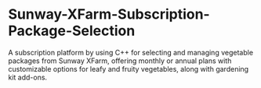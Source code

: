 # Sunway-XFarm-Subscription-Package-Selection
A subscription platform by using C++ for selecting and managing vegetable packages from Sunway XFarm, offering monthly or annual plans with customizable options for leafy and fruity vegetables, along with gardening kit add-ons.
